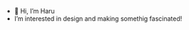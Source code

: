 - 👋 Hi, I’m Haru
- I’m interested in design and making somethig fascinated!

<!---
haru24884/haru24884 is a ✨ special ✨ repository because its `README.md` (this file) appears on your GitHub profile.
You can click the Preview link to take a look at your changes.
--->
